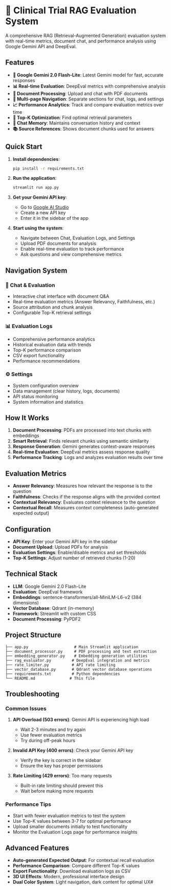 # 🏥 Clinical Trial RAG Evaluation System

A comprehensive RAG (Retrieval-Augmented Generation) evaluation system with real-time metrics, document chat, and performance analysis using Google Gemini API and DeepEval.

## Features

- **🤖 Google Gemini 2.0 Flash-Lite**: Latest Gemini model for fast, accurate responses
- **📊 Real-time Evaluation**: DeepEval metrics with comprehensive analysis
- **📄 Document Processing**: Upload and chat with PDF documents
- **🧭 Multi-page Navigation**: Separate sections for chat, logs, and settings
- **📈 Performance Analytics**: Track and compare evaluation metrics over time
- **🎯 Top-K Optimization**: Find optimal retrieval parameters
- **💬 Chat Memory**: Maintains conversation history and context
- **📚 Source References**: Shows document chunks used for answers

## Quick Start

1. **Install dependencies**:
   ```bash
   pip install -r requirements.txt
   ```

2. **Run the application**:
   ```bash
   streamlit run app.py
   ```

3. **Get your Gemini API key**:
   - Go to [Google AI Studio](https://makersuite.google.com/app/apikey)
   - Create a new API key
   - Enter it in the sidebar of the app

4. **Start using the system**:
   - Navigate between Chat, Evaluation Logs, and Settings
   - Upload PDF documents for analysis
   - Enable real-time evaluation to track performance
   - Ask questions and view comprehensive metrics

## Navigation System

### 💬 Chat & Evaluation
- Interactive chat interface with document Q&A
- Real-time evaluation metrics (Answer Relevancy, Faithfulness, etc.)
- Source attribution and chunk analysis
- Configurable Top-K retrieval settings

### 📊 Evaluation Logs
- Comprehensive performance analytics
- Historical evaluation data with trends
- Top-K performance comparison
- CSV export functionality
- Performance recommendations

### ⚙️ Settings
- System configuration overview
- Data management (clear history, logs, documents)
- API status monitoring
- System information and statistics

## How It Works

1. **Document Processing**: PDFs are processed into text chunks with embeddings
2. **Smart Retrieval**: Finds relevant chunks using semantic similarity
3. **Response Generation**: Gemini generates context-aware responses
4. **Real-time Evaluation**: DeepEval metrics assess response quality
5. **Performance Tracking**: Logs and analyzes evaluation results over time

## Evaluation Metrics

- **Answer Relevancy**: Measures how relevant the response is to the question
- **Faithfulness**: Checks if the response aligns with the provided context
- **Contextual Relevancy**: Evaluates context relevance to the question
- **Contextual Recall**: Measures context completeness (auto-generated expected output)

## Configuration

- **API Key**: Enter your Gemini API key in the sidebar
- **Document Upload**: Upload PDFs for analysis
- **Evaluation Settings**: Enable/disable metrics and set thresholds
- **Top-K Settings**: Adjust number of retrieved chunks (1-20)

## Technical Stack

- **LLM**: Google Gemini 2.0 Flash-Lite
- **Evaluation**: DeepEval framework
- **Embeddings**: sentence-transformers/all-MiniLM-L6-v2 (384 dimensions)
- **Vector Database**: Qdrant (in-memory)
- **Framework**: Streamlit with custom CSS
- **Document Processing**: PyPDF2

## Project Structure

```
├── app.py                    # Main Streamlit application
├── document_processor.py     # PDF processing and text extraction
├── embedding_generator.py    # Embedding generation utilities
├── rag_evaluator.py         # DeepEval integration and metrics
├── rate_limiter.py          # API rate limiting
├── vector_database.py       # Qdrant vector database operations
├── requirements.txt         # Python dependencies
└── README.md               # This file
```

## Troubleshooting

### Common Issues

1. **API Overload (503 errors)**: Gemini API is experiencing high load
   - Wait 2-3 minutes and try again
   - Use fewer evaluation metrics
   - Try during off-peak hours

2. **Invalid API Key (400 errors)**: Check your Gemini API key
   - Verify the key is correct in the sidebar
   - Ensure the key has proper permissions

3. **Rate Limiting (429 errors)**: Too many requests
   - Built-in rate limiting should prevent this
   - Wait before making more requests

### Performance Tips

- Start with fewer evaluation metrics to test the system
- Use Top-K values between 3-7 for optimal performance
- Upload smaller documents initially to test functionality
- Monitor the Evaluation Logs page for performance insights

## Advanced Features

- **Auto-generated Expected Output**: For contextual recall evaluation
- **Performance Comparison**: Compare different Top-K values
- **Export Functionality**: Download evaluation logs as CSV
- **3D UI Effects**: Modern, professional interface design
- **Dual Color System**: Light navigation, dark content for optimal UX#
